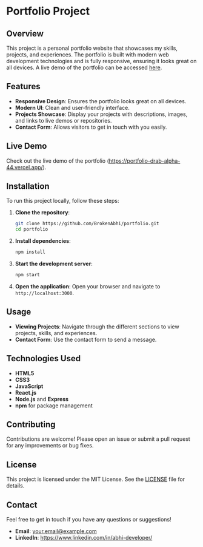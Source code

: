 # Portfolio Project

## Overview

This project is a personal portfolio website that showcases my skills, projects, and experiences. The portfolio is built with modern web development technologies and is fully responsive, ensuring it looks great on all devices. A live demo of the portfolio can be accessed [here](#Live-Demo).

## Features

- **Responsive Design**: Ensures the portfolio looks great on all devices.
- **Modern UI**: Clean and user-friendly interface.
- **Projects Showcase**: Display your projects with descriptions, images, and links to live demos or repositories.
- **Contact Form**: Allows visitors to get in touch with you easily.

## Live Demo

Check out the live demo of the portfolio (https://portfolio-drab-alpha-44.vercel.app/).

## Installation

To run this project locally, follow these steps:

1. **Clone the repository**:
    ```bash
    git clone https://github.com/BrokenAbhi/portfolio.git
    cd portfolio
    ```

2. **Install dependencies**:
    ```bash
    npm install
    ```

3. **Start the development server**:
    ```bash
    npm start
    ```

4. **Open the application**:
    Open your browser and navigate to `http://localhost:3000`.

## Usage

- **Viewing Projects**: Navigate through the different sections to view projects, skills, and experiences.
- **Contact Form**: Use the contact form to send a message.

## Technologies Used

- **HTML5**
- **CSS3**
- **JavaScript**
- **React.js** 
- **Node.js** and **Express**
- **npm** for package management

## Contributing

Contributions are welcome! Please open an issue or submit a pull request for any improvements or bug fixes.

## License

This project is licensed under the MIT License. See the [LICENSE](LICENSE) file for details.

## Contact

Feel free to get in touch if you have any questions or suggestions!

- **Email**: your.email@example.com
- **LinkedIn**: https://www.linkedin.com/in/abhi-developer/




